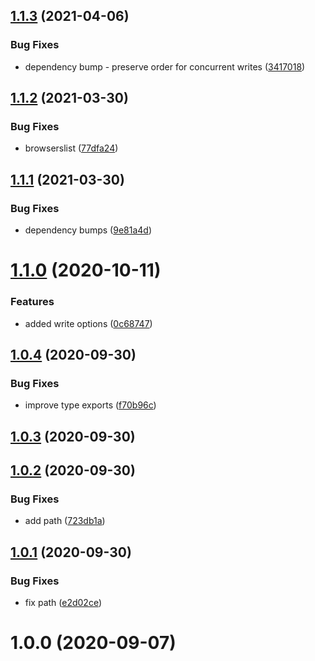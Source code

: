 ## [1.1.3](https://github.com/bconnorwhite/write-md-safe/compare/v1.1.2...v1.1.3) (2021-04-06)


### Bug Fixes

* dependency bump - preserve order for concurrent writes ([3417018](https://github.com/bconnorwhite/write-md-safe/commit/3417018e927c2cab268862f599e9ee85b0434d9b))



## [1.1.2](https://github.com/bconnorwhite/write-md-safe/compare/v1.1.1...v1.1.2) (2021-03-30)


### Bug Fixes

* browserslist ([77dfa24](https://github.com/bconnorwhite/write-md-safe/commit/77dfa24cb0b4e3f81c42112899ef200ebe643cd6))



## [1.1.1](https://github.com/bconnorwhite/write-md-safe/compare/v1.1.0...v1.1.1) (2021-03-30)


### Bug Fixes

* dependency bumps ([9e81a4d](https://github.com/bconnorwhite/write-md-safe/commit/9e81a4d6e53ef9df7bcca3b52413a4ad516ed90e))



# [1.1.0](https://github.com/bconnorwhite/write-md-safe/compare/v1.0.4...v1.1.0) (2020-10-11)


### Features

* added write options ([0c68747](https://github.com/bconnorwhite/write-md-safe/commit/0c6874725ebb5e1c5e375a8f811a3c71e8ffaece))



## [1.0.4](https://github.com/bconnorwhite/write-md-safe/compare/v1.0.3...v1.0.4) (2020-09-30)


### Bug Fixes

* improve type exports ([f70b96c](https://github.com/bconnorwhite/write-md-safe/commit/f70b96cfd7595e4e43f06aa966a6f99e3c85fe43))



## [1.0.3](https://github.com/bconnorwhite/write-md-safe/compare/v1.0.2...v1.0.3) (2020-09-30)



## [1.0.2](https://github.com/bconnorwhite/write-md-safe/compare/v1.0.1...v1.0.2) (2020-09-30)


### Bug Fixes

* add path ([723db1a](https://github.com/bconnorwhite/write-md-safe/commit/723db1ae3e5d5870391d922f62f79691e8c124e9))



## [1.0.1](https://github.com/bconnorwhite/write-md-safe/compare/v1.0.0...v1.0.1) (2020-09-30)


### Bug Fixes

* fix path ([e2d02ce](https://github.com/bconnorwhite/write-md-safe/commit/e2d02ceb47be29fb987f0e9c22f0268477c31f91))



# 1.0.0 (2020-09-07)



